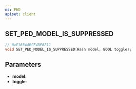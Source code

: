 ```yaml
---
ns: PED
apiset: client
---
```

## SET_PED_MODEL_IS_SUPPRESSED

```c
// 0xE163A4BCE4DE6F11
void SET_PED_MODEL_IS_SUPPRESSED(Hash model, BOOL toggle);
```


## Parameters
* **model**:
* **toggle**: